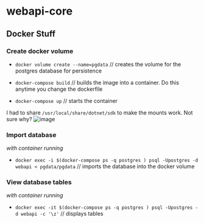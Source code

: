 # webapi-core


## Docker Stuff

### Create docker volume

- `docker volume create --name=pgdata` // creates the volume for the postgres database for persistence

- `docker-compose build` // builds the image into a container. Do this anytime you change the dockerfile
- `docker-compose up` // starts the container

I had to share `/usr/local/share/dotnet/sdk` to make the mounts work. Not sure why?
![image](https://user-images.githubusercontent.com/325813/41327808-1b3a2bae-6e82-11e8-9b98-e7bf84a1cc6c.png)


### Import database
_with container running_

- `docker exec -i $(docker-compose ps -q postgres ) psql -Upostgres -d webapi < pgdata/pgdata` // imports the database into the docker volume

### View database tables
_with container running_

- `docker exec -it $(docker-compose ps -q postgres ) psql -Upostgres -d webapi -c '\z'` // displays tables
